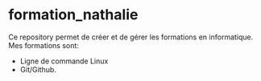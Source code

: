 # formation_nathalie
Ce repository permet de créer et de gérer les formations en informatique.
Mes formations sont:
- Ligne de commande Linux
- Git/Github.
